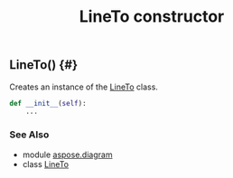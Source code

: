 ﻿---
title: LineTo constructor
second_title: Aspose.Diagram for Python via .NET API References
description: 
type: docs
weight: 10
url: /python-net/aspose.diagram/lineto/__init__/
is_root: false
---

## LineTo() {#}

Creates an instance of the [LineTo](/diagram/python-net/aspose.diagram/lineto) class.



```python
def __init__(self):
    ...
```





### See Also
* module [aspose.diagram](../../)
* class [LineTo](/diagram/python-net/aspose.diagram/lineto)
